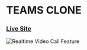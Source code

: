 # TEAMS CLONE
### [Live Site](https://teams-cloneapp.herokuapp.com/)
![ Realtime Video Call Feature](https://ibb.co/GCcj0HJ)
